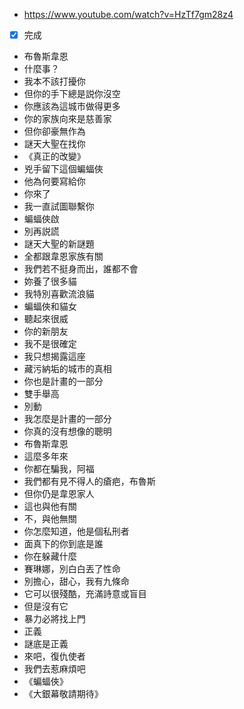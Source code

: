 - https://www.youtube.com/watch?v=HzTf7gm28z4
- [x] 完成
- 布魯斯韋恩
- 什麼事？
- 我本不該打擾你
- 但你的手下總是説你沒空
- 你應該為這城市做得更多
- 你的家族向來是慈善家
- 但你卻豪無作為
- 謎天大聖在找你
- 《真正的改變》
- 兇手留下這個蝙蝠俠
- 他為何要寫給你
- 你來了
- 我一直試圖聯繫你
- 蝙蝠俠啟
- 別再説謊
- 謎天大聖的新謎題
- 全都跟韋恩家族有關
- 我們若不挺身而出，誰都不會
- 妳養了很多貓
- 我特別喜歡流浪貓
- 蝙蝠俠和貓女
- 聽起來很威
- 你的新朋友
- 我不是很確定
- 我只想揭露這座
- 藏污納垢的城市的真相
- 你也是計畫的一部分
- 雙手舉高
- 別動
- 我怎麼是計畫的一部分
- 你真的沒有想像的聰明
- 布魯斯韋恩
- 這麼多年來
- 你都在騙我，阿福
- 我們都有見不得人的瘡疤，布魯斯
- 但你仍是韋恩家人
- 這也與他有關
- 不，與他無關
- 你怎麼知道，他是個私刑者
- 面真下的你到底是誰
- 你在躲藏什麼
- 賽琳娜，別白白丟了性命
- 別擔心，甜心，我有九條命
- 它可以很殘酷，充滿詩意或盲目
- 但是沒有它
- 暴力必將找上門
- 正義
- 謎底是正義
- 來吧，復仇使者
- 我們去惹麻煩吧
- 《蝙蝠俠》
- 《大銀幕敬請期待》
